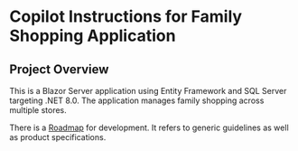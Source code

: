 # Copilot Instructions for Family Shopping Application

## Project Overview
This is a Blazor Server application using Entity Framework and SQL Server targeting .NET 8.0. The application manages family shopping across multiple stores.

There is a [Roadmap](../Specifications/roadmap.md) for development. It refers to generic guidelines as well as product specifications.

